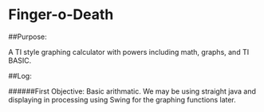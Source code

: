 Finger-o-Death
==============
##Purpose:

A TI style graphing calculator with powers including math, graphs, and TI BASIC.

##Log:

######First Objective: Basic arithmatic. 
We may be using straight java and displaying in processing using Swing for the graphing functions later.
